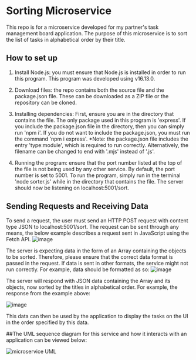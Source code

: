 # Sorting Microservice
This repo is for a microservice developed for my partner's task management board application. The purpose of this microservice is to sort the list of tasks in alphabetical order by their title. 

## How to set up 
1. Install Node.js: you must ensure that Node.js is installed in order to run this program. This program was developed using v16.13.0. 

2. Download files: the repo contains both the source file and the package.json file. These can be downloaded as a ZIP file or the repository can be cloned. 

3. Installing dependencies: First, ensure you are in the directory that contains the file. The only package used in this program is 'express'. If you include the package.json file in the directory, then you can simply run 'npm i'. If you do not want to include the package.json, you must run the command 'npm i express'.
*Note: the package.json file includes the entry 'type:module', which is required to run correctly. Alternatively, the filename can be changed to end with '.mjs' instead of '.js'.   

4. Running the program: ensure that the port number listed at the top of the file is not being used by any other service. By default, the port number is set to 5001. To run the program, simply run in the terminal 'node sorter.js' while in the directory that contains the file. The server should now be listening on localhost:5001/sort. 

## Sending Requests and Receiving Data
To send a request, the user must send an HTTP POST request with content type JSON to localhost:5001/sort. The request can be sent through any means, the below example describes a request sent in JavaScript using the Fetch API.
![image](https://user-images.githubusercontent.com/77746571/218550685-9372f366-3ad7-428f-a4a9-a15acc51ffc6.png)

The server is expecting data in the form of an Array containing the objects to be sorted. Therefore, please ensure that the correct data format is passed in the request. If data is sent in other formats, the service might not run correctly. For example, data should be formatted as so:
![image](https://user-images.githubusercontent.com/77746571/218550403-132f0b03-0dd1-45bd-b47b-c24da676f113.png)

The server will respond with JSON data containing the Array and its objects, now sorted by the titles in alphabetical order. For example, the response from the example above:

![image](https://user-images.githubusercontent.com/77746571/218551219-a9cb3e40-86b9-4b16-80f6-b2d34f4dc0a5.png)

This data can then be used by the application to display the tasks on the UI in the order specified by this data. 

##The UML sequence diagram for this service and how it interacts with an application can be viewed below: 

![microservice UML](https://user-images.githubusercontent.com/77746571/218552689-2eac8f7f-8d05-4c1a-b249-62eeac5f7b94.png)

